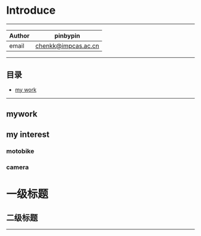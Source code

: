 # Introduce
___
|Author|pinbypin
|---|---
|email|chenkk@impcas.ac.cn
___
## 目录
* [my work](#目录)
___
## mywork  
## my interest  
### motobike  
### camera  
# 一级标题  
## 二级标题  


--------------------------------
[qzone]:https://user.qzone.qq.com/2430836981/infocenter "我的QQ空间"

